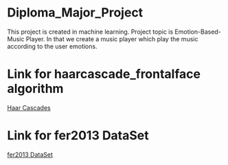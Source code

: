 # Diploma_Major_Project
This project is created in machine learning.
Project  topic is Emotion-Based-Music Player.
In that we create a music player which play the music according to the user emotions.

# Link for haarcascade_frontalface algorithm
<a href="http://alereimondo.no-ip.org/OpenCV/34">Haar Cascades</a>

# Link for fer2013 DataSet
<a href="https://www.kaggle.com/msambare/fer2013">fer2013 DataSet</a>
